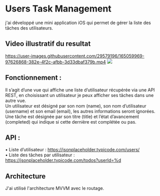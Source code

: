 # Users Task Management
 j'ai développé une mini application iOS qui permet de gérer la liste des tâches des utilisateurs.
 
 ## Video illustratif du resultat

https://user-images.githubusercontent.com/29579196/165059969-97626868-382e-4f2c-afbb-3d33dbaf379b.mp4
![](https://github.com/ouazizmed/ToDoListUsers/blob/main/UserTaskManagement.gif)


 ## Fonctionnement :
Il s’agit d’une vue qui affiche une liste d’utilisateur récupérée via une API REST, en choisissant un
utilisateur je peux afficher ses tâches dans une autre vue.  
Un utilisateur est désigné par son nom (name), son nom d’utilisateur (username) et son email
(email), les autres informations seront ignorées.  
Une tâche est désignée par son titre (title) et l’état d’avancement (completed) qui indique si cette
dernière est complétée ou pas.

## API :
• Liste d’utilisateur : https://jsonplaceholder.typicode.com/users/   
• Liste des tâches par utilisateur : https://jsonplaceholder.typicode.com/todos?userId=%d

## Architecture
J'ai utilisé l'architecture MVVM avec le routage.  

 
